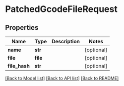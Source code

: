 # PatchedGcodeFileRequest

## Properties
Name | Type | Description | Notes
------------ | ------------- | ------------- | -------------
**name** | **str** |  | [optional] 
**file** | **file** |  | [optional] 
**file_hash** | **str** |  | [optional] 

[[Back to Model list]](../README.md#documentation-for-models) [[Back to API list]](../README.md#documentation-for-api-endpoints) [[Back to README]](../README.md)


